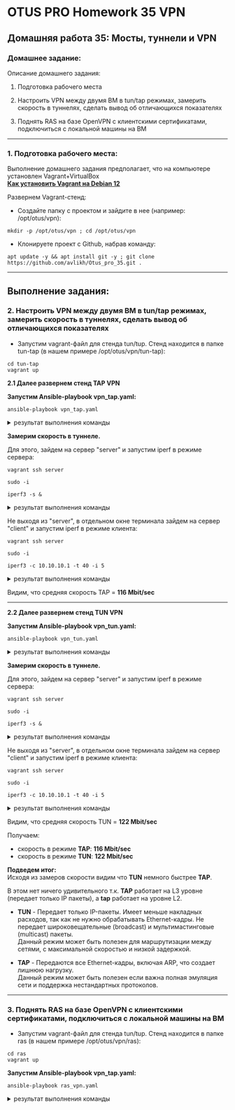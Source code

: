 # OTUS PRO Homework 35 VPN

## Домашняя работа 35: Мосты, туннели и VPN

### Домашнее задание:
Описание домашнего задания:

1. Подготовка рабочего места

2. Настроить VPN между двумя ВМ в tun/tap режимах, замерить скорость в туннелях, сделать вывод об отличающихся показателях

3. Поднять RAS на базе OpenVPN с клиентскими сертификатами, подключиться с локальной машины на ВМ 
---
### 1. Подготовка рабочего места:
Выполнение домашнего задания предполагает, что на компьютере установлен Vagrant+VirtualBox   
**[Как установить Vagrant на Debian 12](https://github.com/avlikh/Install_Vagrant_Debian12/blob/main/README.md)**   

Развернем Vagrant-стенд:
  - Создайте папку с проектом и зайдите в нее (например: /opt/otus/vpn):
```
mkdir -p /opt/otus/vpn ; cd /opt/otus/vpn
```
  - Клонируете проект с Github, набрав команду:
```
apt update -y && apt install git -y ; git clone https://github.com/avlikh/Otus_pro_35.git .
```
---

## Выполнение задания:
### 2. Настроить VPN между двумя ВМ в tun/tap режимах, замерить скорость в туннелях, сделать вывод об отличающихся показателях    
    
* Запустим vagrant-файл для стенда tun/tup. Стенд находится в папке tun-tap (в нашем примере /opt/otus/vpn/tun-tap):
```
cd tun-tap
vagrant up
```

**2.1 Далее развернем стенд TAP VPN**    
     
**Запустим Ansible-playbook vpn_tap.yaml:**
     
```
ansible-playbook vpn_tap.yaml
```
<details>
<summary> результат выполнения команды </summary>

```
root@deb4likh:/opt/otus/vpn/tun-tap# ansible-playbook vpn_tap.yaml

PLAY [OpenVPN server setup] *********************************************************************************************************************************************************************************************

TASK [Gathering Facts] **************************************************************************************************************************************************************************************************
ok: [client]
ok: [server]

TASK [Install packages] *************************************************************************************************************************************************************************************************
changed: [server]
changed: [client]

PLAY [OpenVPN server setup] *********************************************************************************************************************************************************************************************

TASK [Gathering Facts] **************************************************************************************************************************************************************************************************
ok: [server]

TASK [Static key generation] ********************************************************************************************************************************************************************************************
changed: [server]

TASK [Send static key to managed host] **********************************************************************************************************************************************************************************
changed: [server]

TASK [Generate OpenVpn config] ******************************************************************************************************************************************************************************************
changed: [server]

TASK [Generate OpenVpn service] *****************************************************************************************************************************************************************************************
changed: [server]

TASK [Daemon reload] ****************************************************************************************************************************************************************************************************
ok: [server]

TASK [OpenVPN service start] ********************************************************************************************************************************************************************************************
changed: [server]

PLAY [OpenVPN client setup] *********************************************************************************************************************************************************************************************

TASK [Gathering Facts] **************************************************************************************************************************************************************************************************
ok: [client]

TASK [Copy static.key from management host] *****************************************************************************************************************************************************************************
changed: [client]

TASK [Geneate openvpn config] *******************************************************************************************************************************************************************************************
changed: [client]

TASK [Generate OpenVpn service] *****************************************************************************************************************************************************************************************
changed: [client]

TASK [Daemon reload] ****************************************************************************************************************************************************************************************************
ok: [client]

TASK [OpenVPN service start] ********************************************************************************************************************************************************************************************
changed: [client]

PLAY RECAP **************************************************************************************************************************************************************************************************************
client                     : ok=8    changed=5    unreachable=0    failed=0    skipped=0    rescued=0    ignored=0
server                     : ok=9    changed=6    unreachable=0    failed=0    skipped=0    rescued=0    ignored=0
```
</details>

**Замерим скорость в туннеле.**    
     

Для этого, зайдем на сервер "server" и запустим iperf в режиме сервера:
```
vagrant ssh server
```
```
sudo -i
```
```
iperf3 -s &
```
<details>
<summary> результат выполнения команды </summary>

```
root@server:~# iperf3 -s &
[1] 3566
root@server:~# -----------------------------------------------------------
Server listening on 5201
-----------------------------------------------------------

```
</details>

Не выходя из "server", в отдельном окне терминала зайдем на сервер "client" и запустим iperf в режиме клиента:
```
vagrant ssh server
```
```
sudo -i
```
```
iperf3 -c 10.10.10.1 -t 40 -i 5
```
<details>
<summary> результат выполнения команды </summary>

```
vagrant@client:~$ iperf3 -c 10.10.10.1 -t 40 -i 5
Connecting to host 10.10.10.1, port 5201
[  5] local 10.10.10.2 port 44846 connected to 10.10.10.1 port 5201
[ ID] Interval           Transfer     Bitrate         Retr  Cwnd
[  5]   0.00-5.00   sec  70.5 MBytes   118 Mbits/sec   51   1.17 MBytes
[  5]   5.00-10.00  sec  70.0 MBytes   117 Mbits/sec   70    743 KBytes
[  5]  10.00-15.01  sec  68.8 MBytes   115 Mbits/sec    0    759 KBytes
[  5]  15.01-20.00  sec  72.5 MBytes   122 Mbits/sec    0    948 KBytes
[  5]  20.00-25.00  sec  70.0 MBytes   117 Mbits/sec  158    360 KBytes
[  5]  25.00-30.00  sec  68.8 MBytes   115 Mbits/sec    0    476 KBytes
[  5]  30.00-35.01  sec  70.0 MBytes   117 Mbits/sec    0    570 KBytes
[  5]  35.01-40.01  sec  61.2 MBytes   103 Mbits/sec   19    909 KBytes
- - - - - - - - - - - - - - - - - - - - - - - - -
[ ID] Interval           Transfer     Bitrate         Retr
[  5]   0.00-40.01  sec   552 MBytes   116 Mbits/sec  298             sender
[  5]   0.00-40.27  sec   552 MBytes   115 Mbits/sec                  receiver

iperf Done.
```
</details>

Видим, что средняя скорость TAP = **116 Mbit/sec**

---

**2.2 Далее развернем стенд TUN VPN**    
     
**Запустим Ansible-playbook vpn_tun.yaml:**
     
```
ansible-playbook vpn_tun.yaml
```
<details>
<summary> результат выполнения команды </summary>

```
root@deb4likh:/opt/otus/vpn/tun-tap# ansible-playbook vpn_tun.yaml

PLAY [OpenVPN server setup] *********************************************************************************************************************************************************************************************

TASK [Gathering Facts] **************************************************************************************************************************************************************************************************
ok: [server]

TASK [Generate OpenVPN server sonfig] ***********************************************************************************************************************************************************************************
changed: [server]

TASK [Daemon reload] ****************************************************************************************************************************************************************************************************
ok: [server]

TASK [OpenVPN server restart] *******************************************************************************************************************************************************************************************
changed: [server]

PLAY [OpenVPN client setup] *********************************************************************************************************************************************************************************************

TASK [Gathering Facts] **************************************************************************************************************************************************************************************************
ok: [client]

TASK [Generate OpenVpn config] ******************************************************************************************************************************************************************************************
changed: [client]

TASK [Generate OpenVpn service] *****************************************************************************************************************************************************************************************
ok: [client]

TASK [Daemon reload] ****************************************************************************************************************************************************************************************************
ok: [client]

TASK [OpenVPN server restart] *******************************************************************************************************************************************************************************************
changed: [client]

PLAY RECAP **************************************************************************************************************************************************************************************************************
client                     : ok=5    changed=2    unreachable=0    failed=0    skipped=0    rescued=0    ignored=0
server                     : ok=4    changed=2    unreachable=0    failed=0    skipped=0    rescued=0    ignored=0
```
</details>

**Замерим скорость в туннеле.**    
     

Для этого, зайдем на сервер "server" и запустим iperf в режиме сервера:
```
vagrant ssh server
```
```
sudo -i
```
```
iperf3 -s &
```
<details>
<summary> результат выполнения команды </summary>

```
root@server:~# iperf3 -s &
[1] 1684
root@server:~# -----------------------------------------------------------
Server listening on 5201
-----------------------------------------------------------

```
</details>

Не выходя из "server", в отдельном окне терминала зайдем на сервер "client" и запустим iperf в режиме клиента:
```
vagrant ssh server
```
```
sudo -i
```
```
iperf3 -c 10.10.10.1 -t 40 -i 5
```
<details>
<summary> результат выполнения команды </summary>

```
root@client:~# iperf3 -c 10.10.10.1 -t 40 -i 5
Connecting to host 10.10.10.1, port 5201
[  5] local 10.10.10.2 port 35642 connected to 10.10.10.1 port 5201
[ ID] Interval           Transfer     Bitrate         Retr  Cwnd
[  5]   0.00-5.00   sec  70.7 MBytes   118 Mbits/sec   85    361 KBytes
[  5]   5.00-10.00  sec  71.7 MBytes   120 Mbits/sec    2    392 KBytes
[  5]  10.00-15.00  sec  73.2 MBytes   123 Mbits/sec   24    334 KBytes
[  5]  15.00-20.00  sec  75.3 MBytes   126 Mbits/sec    8    266 KBytes
[  5]  20.00-25.00  sec  74.3 MBytes   125 Mbits/sec    3    354 KBytes
[  5]  25.00-30.00  sec  73.3 MBytes   123 Mbits/sec   18    361 KBytes
[  5]  30.00-35.00  sec  73.0 MBytes   122 Mbits/sec   35    207 KBytes
[  5]  35.00-40.00  sec  68.6 MBytes   115 Mbits/sec   21    296 KBytes
- - - - - - - - - - - - - - - - - - - - - - - - -
[ ID] Interval           Transfer     Bitrate         Retr
[  5]   0.00-40.00  sec   580 MBytes   122 Mbits/sec  196             sender
[  5]   0.00-40.04  sec   579 MBytes   121 Mbits/sec                  receiver

iperf Done.
```
</details>

Видим, что средняя скорость TUN = **122 Mbit/sec**

Получаем: 
* скорость в режиме **TAP**:  **116 Mbit/sec**
* скорость в режиме **TUN**:  **122 Mbit/sec**
    
**Подведем итог:**    
Исходя из замеров скорости видим что **TUN** немного быстрее **TAP**.    
    
В этом нет ничего удивительного т.к. **TAP** работает на L3 уровне (передает только IP пакеты), а **tap** работает на уровне L2.    
    
* **TUN** - Передает только IP-пакеты. Имеет меньше накладных расходов, так как не нужно обрабатывать Ethernet-кадры. Не передает широковещательные (broadcast) и мультимастинговые (multicast) пакеты.    
Данный режим может быть полезен для маршрутизации между сетями, с максимальной скоростью и низкой задержкой.    

* **TAP** - Передаются все Ethernet-кадры, включая ARP, что создает лишнюю нагрузку.    
Данный режим может быть полезен если важна полная эмуляция сети и поддержка нестандартных протоколов.




---

### 3. Поднять RAS на базе OpenVPN с клиентскими сертификатами, подключиться с локальной машины на ВМ

* Запустим vagrant-файл для стенда tun/tup. Стенд находится в папке ras (в нашем примере /opt/otus/vpn/ras):
```
cd ras
vagrant up
```     
**Запустим Ansible-playbook vpn_tap.yaml:**
     
```
ansible-playbook ras_vpn.yaml
```
<details>
<summary> результат выполнения команды </summary>

```
root@deb4likh:/opt/otus/vpn/ras# ansible-playbook ras_vpn.yaml

PLAY [OpenVpn Server deploy] ********************************************************************************************************************************************************************************************

TASK [Gathering Facts] **************************************************************************************************************************************************************************************************
ok: [ovpnserver]

TASK [openvpn : Install packages] ***************************************************************************************************************************************************************************************
changed: [ovpnserver]

TASK [openvpn : Create work dirs] ***************************************************************************************************************************************************************************************
changed: [ovpnserver] => (item=/etc/openvpn/pki)
changed: [ovpnserver] => (item=/etc/openvpn/client)

TASK [openvpn : Intit PKI] **********************************************************************************************************************************************************************************************
changed: [ovpnserver]

TASK [openvpn : Generate CA] ********************************************************************************************************************************************************************************************
changed: [ovpnserver]

TASK [openvpn : Generate server certificates] ***************************************************************************************************************************************************************************
changed: [ovpnserver]

TASK [openvpn : Generate client certificates] ***************************************************************************************************************************************************************************
changed: [ovpnserver]

TASK [openvpn : Generate openvpn server config] *************************************************************************************************************************************************************************
changed: [ovpnserver]

TASK [openvpn : Make client route] **************************************************************************************************************************************************************************************
changed: [ovpnserver]

TASK [openvpn : Generate openvpn service] *******************************************************************************************************************************************************************************
changed: [ovpnserver]

TASK [openvpn : Перезагрузка демона systemd] ****************************************************************************************************************************************************************************
ok: [ovpnserver]

TASK [openvpn : Enable and start systemd service] ***********************************************************************************************************************************************************************
changed: [ovpnserver]

TASK [openvpn : Generate client config] *********************************************************************************************************************************************************************************
changed: [ovpnserver]

TASK [openvpn : Send keys and configs to managed host] ******************************************************************************************************************************************************************
changed: [ovpnserver] => (item={'src': '/etc/openvpn/pki/ca.crt', 'dest': '/opt/otus/vpn/ras/config/ca.crt'})
changed: [ovpnserver] => (item={'src': '/etc/openvpn/pki/issued/client.crt', 'dest': '/opt/otus/vpn/ras/config/client.crt'})
changed: [ovpnserver] => (item={'src': '/etc/openvpn/pki/private/client.key', 'dest': '/opt/otus/vpn/ras/config/client.key', 'mode': '0600'})
ok: [ovpnserver] => (item={'src': '/tmp/client.ovpn', 'dest': '/opt/otus/vpn/ras/config/client.ovpn'})

RUNNING HANDLER [openvpn : Restart OpenVPN] *****************************************************************************************************************************************************************************
changed: [ovpnserver]

PLAY RECAP **************************************************************************************************************************************************************************************************************
ovpnserver                 : ok=15   changed=13   unreachable=0    failed=0    skipped=0    rescued=0    ignored=0

```
</details>    
